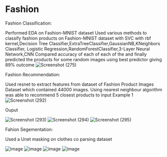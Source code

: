 # Fashion

Fashion Classification:

Performed EDA on Fashion-MNIST dataset
Used various methods to classify fashion products on Fashion-MNIST dataset with SVC with rbf kernel,Decision Tree Classifier,ExtraTreeClassifier,GaussianNB,KNeighbors Classifier,
Logistic Regression,RandomForestClassifier,3-Layer Neural Network,CNN
Compared accuracy of each of each of the and finally predicted the products for some random images using best predictor giving 89% outcome
![Screenshot (275)](https://user-images.githubusercontent.com/57315504/149556556-5fd549ff-14ba-40b2-a74e-bd08e57983c0.png)

Fashion Recommendation:

Used resnet to extract features from dataset of Fashion Product Images Dataset which contained 44000 images.
Using nearest neighbour algorithm was able to recommend 5 closest products to input
Example 1 ![Screenshot (292)](https://user-images.githubusercontent.com/57315504/149558559-d4f87126-293a-4879-bafb-db1a8e028c2e.png)

Ouput

![Screenshot (293)](https://user-images.githubusercontent.com/57315504/149558676-95d9c632-ac77-42a2-a062-9a587e15a076.png)
![Screenshot (294)](https://user-images.githubusercontent.com/57315504/149558797-f461126f-42f3-408a-9cd6-bb59eb1cc0c6.png)
![Screenshot (295)](https://user-images.githubusercontent.com/57315504/149558875-9272b2cd-712c-40a3-aa45-04698c38c97f.png)






Fahion Segementation:

Used a Unet masking on clothes co parsing dataset

![image](https://user-images.githubusercontent.com/57315504/149556878-6f7907a0-5389-49b9-ac18-7c59292ba4bb.png)
![image](https://user-images.githubusercontent.com/57315504/149556947-176dfaac-e8e8-49b2-9316-6a14e1d26fae.png)
![image](https://user-images.githubusercontent.com/57315504/149556923-ddb153db-df62-4b9d-ac17-0fbb589d1982.png)
![image](https://user-images.githubusercontent.com/57315504/149556989-6b477cbd-aad9-4616-a718-86a19375423a.png)


